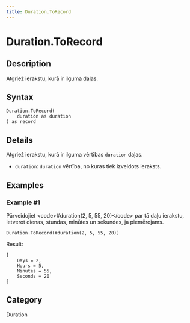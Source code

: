 ```yaml
---
title: Duration.ToRecord
---
```


# Duration.ToRecord


## Description

Atgriež ierakstu, kurā ir ilguma daļas.


## Syntax

```powerquery
Duration.ToRecord(
    duration as duration
) as record
```


## Details

Atgriež ierakstu, kurā ir ilguma vērtības <code>duration</code> daļas.   <ul>        <li><code>duration</code>: <code>duration</code> vērtība, no kuras tiek izveidots ieraksts.</li>      </ul>


## Examples

### Example #1 
Pārveidojiet &lt;code&gt;#duration(2, 5, 55, 20)&lt;/code&gt; par tā daļu ierakstu, ietverot dienas, stundas, minūtes un sekundes, ja piemērojams.
```powerquery
Duration.ToRecord(#duration(2, 5, 55, 20))
```

Result: 
```powerquery
[
    Days = 2,
    Hours = 5,
    Minutes = 55,
    Seconds = 20
]
```




## Category
Duration

